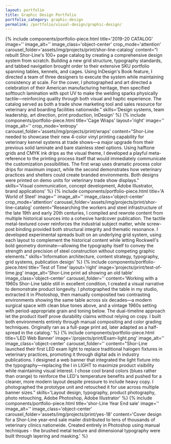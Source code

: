 ```yaml
---
layout: portfolio
title: Graphic Design Portfolio
portfolio_category: graphic-design
permalink: /portfolio/visual-design/graphic-design/
---
```


{% include components/portfolio-piece.html
   title='2019-20 CATALOG'
   image=''
   image_alt=''
   image_class='object-center'
   crop_mode='attention'
   carousel_folder='assets/img/projects/print/shor-line-catalog'
   content="I rebuilt Shor-Line\'s 100+ page catalog by creating a comprehensive design system from scratch. Building a new grid structure, typography standards, and tabbed navigation brought order to their extensive SKU portfolio spanning tables, kennels, and cages. Using InDesign\'s Book feature, I directed a team of three designers to execute the system while maintaining consistency at scale. For the cover, I photographed and art directed a celebration of their American manufacturing heritage, then specified softtouch lamination with spot UV to make the welding sparks physically tactile—reinforcing quality through both visual and haptic experience. The catalog served as both a trade show marketing tool and sales resource for veterinary and boarding facilities nationwide."
   skills='Design systems, team leadership, art direction, print production, InDesign'
%}
{% include components/portfolio-piece.html
   title='Cage Wraps'
   layout='right'
   image=''
   image_alt=''
   crop_mode='entropy'
   carousel_folder='assets/img/projects/print/wraps'
   content="Shor-Line needed to showcase their new 4-color vinyl printing capability for veterinary kennel systems at trade shows—a major upgrade from their previous solid laminate and bare stainless steel options. Using halftone grids and CMYK ink drips as the visual theme, I developed a playful meta-reference to the printing process itself that would immediately communicate the customization possibilities. The first wrap uses dramatic process color drips for maximum impact, while the second demonstrates how veterinary practices and shelters could create branded environments. Both designs were printed on demo units for veterinary trade show displays."
   skills='Visual communication, concept development, Adobe Illustrator, brand applications'
%}
{% include components/portfolio-piece.html
   title='A World of Steel'
   image=''
   image_alt=''
   image_class='object-center'
   crop_mode='attention'
   carousel_folder='assets/img/projects/print/shor-line-catalog'
   content="Researching the workers and steel infrastructure of the late 19th and early 20th centuries, I compiled and rewrote content from multiple historical sources into a cohesive hardcover publication. The tactile metal-textured cover reinforces the industrial subject matter, while screw-post binding provided both structural integrity and thematic resonance. I developed experimental spreads built on an underlying grid system, using each layout to complement the historical content while letting Rockwell's bold geometry dominate—allowing the typography itself to convey the strength and precision of steel construction without competing graphic elements."
   skills='Information architecture, content strategy, typography, grid systems, publication design'
%}
{% include components/portfolio-piece.html
   title='Test of Time'
   layout='right'
   image='projects/print/test-of-time.jpg'
   image_alt='Shor-Line print ad showing an old table'
   image_class='object-center'
   carousel_folder=''
   content='Working with a 1960s Shor-Line table still in excellent condition, I created a visual narrative to demonstrate product longevity. I photographed the table in my studio, extracted it in Photoshop, then manually composited two contrasting environments showing the same table across six decades—a modern surgical space with clean blue tones above, and a vintage 1960s setting with period-appropriate grain and toning below. The dual-timeline approach let the product itself prove durability claims without relying on copy. I built both environments entirely through manual compositing and color grading techniques. Originally ran as a full-page print ad, later adapted as a half-spread in the catalog.'
%}
{% include components/portfolio-piece.html
   title='LED Web Banner'
   image='/projects/print/Exam-light.png'
   image_alt=''
   image_class='object-center'
   carousel_folder=''
   content="Shor-Line launched their first LED exam light to replace traditional halogen fixtures in veterinary practices, promoting it through digital ads in industry publications. I designed a web banner that integrated the light fixture into the typography—replacing the I in LIGHT to maximize product visibility while maintaining visual interest. I chose cool brand colors (blues rather than orange) to reinforce the LED's temperature benefits and pushed for a cleaner, more modern layout despite pressure to include heavy copy. I photographed the prototype unit and retouched it for use across multiple banner sizes."
   skills='Layout design, typography, product photography, photo retouching, Adobe Photoshop, Adobe Illustrator'
%}
{% include components/portfolio-piece.html
   title='shor-Line Year End sale'
   image=''
   image_alt=''
   image_class='object-center'
   carousel_folder='assets/img/projects/print/yes-18'
   content='Cover design for a Shor-Line year-end sale mailer distributed to tens of thousands of veterinary clinics nationwide. Created entirely in Photoshop using manual techniques - the brushed metal texture and dimensional typography were built through layering and masking.'
%}

<!--plan: 
2019-20 Catalog (Shor-Line) - Print
Cage Wraps (Shor-Line) - Print
"A World of Steel" (Student) - Print, conceptual bridge
Prelude LED (Shor-Line) - Digital
Ergonomics (Shor-Line) - Digital
"Professional View" Magazine (Student) - Print/editorial -->